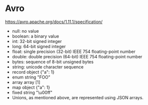 # Avro

https://avro.apache.org/docs/1.11.1/specification/

* null: no value
* boolean: a binary value
* int: 32-bit signed integer
* long: 64-bit signed integer
* float: single precision (32-bit) IEEE 754 floating-point number
* double: double precision (64-bit) IEEE 754 floating-point number
* bytes: sequence of 8-bit unsigned bytes
* string: unicode character sequence
* record	object	{"a": 1}
* enum	string	"FOO"
* array	array	[1]
* map	object	{"a": 1}
* fixed	string	"\u00ff"
* Unions, as mentioned above, are represented using JSON arrays.
